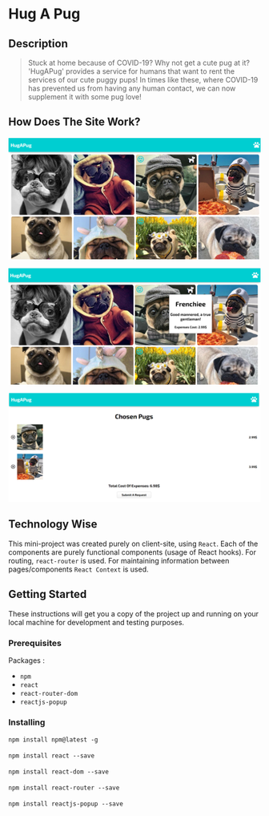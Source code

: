 # Hug A Pug
## Description

> Stuck at home because of COVID-19? Why not get a cute pug at it? 'HugAPug' provides a service for humans that want to rent the services of our cute puggy pups! In times like these, where COVID-19 has prevented us from having any human contact, we can now supplement it with some pug love!
## How Does The Site Work?

![Choose the pug you want to rent his services by clicking the left upper button (heart emoji)](examples/example1.png)

![Each of the pugs has a 'more info' popup with a short explanation and the cost of his/hers expenses ](examples/example2.png)

![Clicking on the paw icon on the header leads to the 'cart' page where the pugs you chose appear and the total expenses cost. You can now submit a request or edit the 'cart' to your wishing](examples/example3.png)
## Technology Wise

This mini-project was created purely on client-site, using `React`. 
Each of the components are purely functional components (usage of React hooks).
For routing, `react-router` is used. 
For maintaining information between pages/components `React Context` is used.



## Getting Started

These instructions will get you a copy of the project up and running on your local machine for development and testing purposes.
### Prerequisites
Packages :
* `npm`
* `react`
* `react-router-dom`
* `reactjs-popup`
### Installing
```
npm install npm@latest -g

npm install react --save

npm install react-dom --save

npm install react-router --save

npm install reactjs-popup --save
```
